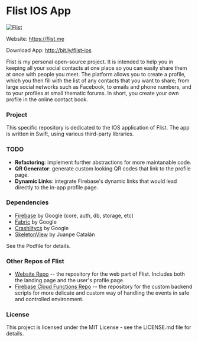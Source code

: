 # Flist IOS App

[![Flist](https://flist.me/css/favicons/android-icon-72x72.png)](https://flist.me)

Website: https://flist.me

Download App: http://bit.ly/flist-ios

Flist is my personal open-source project. It is intended to help you in keeping all your social contacts at one place so you can easily share them at once with people you meet. The platform allows you to create a profile, which you then fill with the list of any contacts that you want to share; from large social networks such as Facebook, to emails and phone numbers, and to your profiles at small thematic forums. In short, you create your own profile in the online contact book.

### Project

This specific repository is dedicated to the IOS application of Flist. The app is written in Swift, using various third-party libraries.

### TODO
   - **Refactoring**: implement further abstractions for more maintanable code.
   - **QR Generator**: generate custom looking QR codes that link to the profile page.
   - **Dynamic Links**: integrate Firebase's dynamic links that would lead directly to the in-app profile page.

### Dependencies
  - [Firebase](https://cocoapods.org/pods/Firebase) by Google (core, auth, db, storage, etc)
  - [Fabric](https://cocoapods.org/pods/Fabric) by Google
  - [Crashlitycs](https://cocoapods.org/pods/Crashlytics) by Google
  - [SkeletonView](https://cocoapods.org/pods/SkeletonView) by Juanpe Catalán

See the Podfile for details.

### Other Repos of Flist
   - [Website Repo](https://github.com/romatallinn/flist-ios) -- the repository for the web part of Flist. Includes both the landing page and the user's profile page.
   - [Firebase Cloud Functions Repo](https://github.com/romatallinn/flist-firebase-funcs) -- the repository for the custom backend scripts for more delicate and custom way of handling the events in safe and controlled environment.


### License
This project is licensed under the MIT License - see the LICENSE.md file for details.

